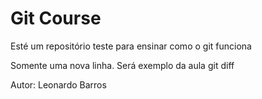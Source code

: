 # Git Course

Esté um repositório teste para ensinar como o git funciona

Somente uma nova linha. Será exemplo da aula git diff

Autor: Leonardo Barros
